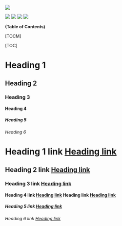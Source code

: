 ![](https://github.com/WillsCHEATTT/WCCore/blob/main/images/WCCore.png)

![](https://img.shields.io/github/tag/WillsCHEATTT/WCCore)
![](https://img.shields.io/github/release/WillsCHEATTT/WCCore)
![](https://img.shields.io/github/issues/WillsCHEATTT/WCCore)
![](https://img.shields.io/brower/v/WCCore)

**(Table of Contents)**

[TOCM]

[TOC]

# Heading 1
## Heading 2               
### Heading 3
#### Heading 4
##### Heading 5
###### Heading 6
# Heading 1 link [Heading link](https://github.com/pandao/editor.md "Heading link")
## Heading 2 link [Heading link](https://github.com/pandao/editor.md "Heading link")
### Heading 3 link [Heading link](https://github.com/pandao/editor.md "Heading link")
#### Heading 4 link [Heading link](https://github.com/pandao/editor.md "Heading link") Heading link [Heading link](https://github.com/pandao/editor.md "Heading link")
##### Heading 5 link [Heading link](https://github.com/pandao/editor.md "Heading link")
###### Heading 6 link [Heading link](https://github.com/pandao/editor.md "Heading link")
